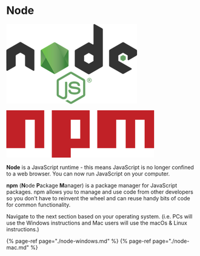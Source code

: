 # Node

![](../.gitbook/assets/nodejs.png)

![](../.gitbook/assets/npm.png)

**Node** is a JavaScript runtime - this means JavaScript is no longer confined to a web browser. You can now run JavaScript on your computer.

**npm** \(**N**ode **P**ackage **M**anager\) is a package manager for JavaScript packages. npm allows you to manage and use code from other developers so you don't have to reinvent the wheel and can reuse handy bits of code for common functionality.

Navigate to the next section based on your operating system. (i.e. PCs will use the Windows instructions and Mac users will use the macOs & Linux instructions.)

{% page-ref page="./node-windows.md" %}
{% page-ref page="./node-mac.md" %}

